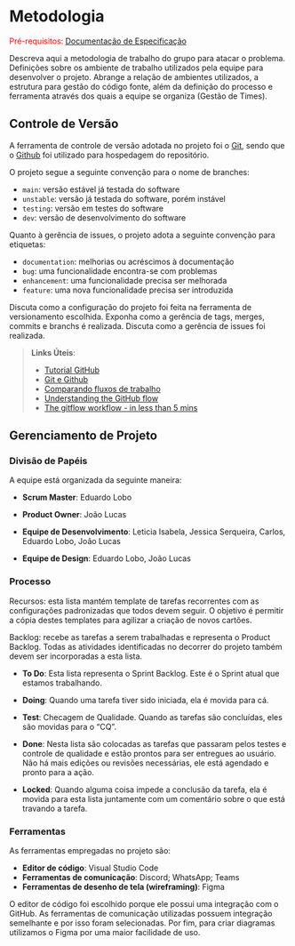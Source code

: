
# Metodologia

<span style="color:red">Pré-requisitos: <a href="2-Especificação do Projeto.md"> Documentação de Especificação</a></span>

Descreva aqui a metodologia de trabalho do grupo para atacar o problema. Definições sobre os ambiente de trabalho utilizados pela  equipe para desenvolver o projeto. Abrange a relação de ambientes utilizados, a estrutura para gestão do código fonte, além da definição do processo e ferramenta através dos quais a equipe se organiza (Gestão de Times).

## Controle de Versão

A ferramenta de controle de versão adotada no projeto foi o
[Git](https://git-scm.com/), sendo que o [Github](https://github.com)
foi utilizado para hospedagem do repositório.

O projeto segue a seguinte convenção para o nome de branches:

- `main`: versão estável já testada do software
- `unstable`: versão já testada do software, porém instável
- `testing`: versão em testes do software
- `dev`: versão de desenvolvimento do software

Quanto à gerência de issues, o projeto adota a seguinte convenção para
etiquetas:

- `documentation`: melhorias ou acréscimos à documentação
- `bug`: uma funcionalidade encontra-se com problemas
- `enhancement`: uma funcionalidade precisa ser melhorada
- `feature`: uma nova funcionalidade precisa ser introduzida

Discuta como a configuração do projeto foi feita na ferramenta de versionamento escolhida. Exponha como a gerência de tags, merges, commits e branchs é realizada. Discuta como a gerência de issues foi realizada.

> **Links Úteis**:
> - [Tutorial GitHub](https://guides.github.com/activities/hello-world/)
> - [Git e Github](https://www.youtube.com/playlist?list=PLHz_AreHm4dm7ZULPAmadvNhH6vk9oNZA)
>  - [Comparando fluxos de trabalho](https://www.atlassian.com/br/git/tutorials/comparing-workflows)
> - [Understanding the GitHub flow](https://guides.github.com/introduction/flow/)
> - [The gitflow workflow - in less than 5 mins](https://www.youtube.com/watch?v=1SXpE08hvGs)

## Gerenciamento de Projeto

### Divisão de Papéis

A equipe está organizada da seguinte maneira:

- **Scrum Master**: Eduardo Lobo

- **Product Owner**: João Lucas

- **Equipe de Desenvolvimento**: Leticia Isabela, Jessica Serqueira, Carlos, Eduardo Lobo, João Lucas

- **Equipe de Design**: Eduardo Lobo, João Lucas

### Processo
Recursos: esta lista mantém template de tarefas recorrentes com as configurações padronizadas que todos devem seguir. O objetivo é permitir a cópia destes templates para agilizar a criação de novos cartões.

Backlog: recebe as tarefas a serem trabalhadas e representa o Product Backlog. Todas as atividades identificadas no decorrer do projeto também devem ser incorporadas a esta lista.

- **To Do**: Esta lista representa o Sprint Backlog. Este é o Sprint atual que estamos trabalhando.

- **Doing**: Quando uma tarefa tiver sido iniciada, ela é movida para cá.

- **Test**: Checagem de Qualidade. Quando as tarefas são concluídas, eles são movidas para o “CQ”. 

- **Done**: Nesta lista são colocadas as tarefas que passaram pelos testes e controle de qualidade e estão prontos para ser entregues ao usuário. Não há mais edições ou revisões necessárias, ele está agendado e pronto para a ação.

- **Locked**: Quando alguma coisa impede a conclusão da tarefa, ela é movida para esta lista juntamente com um comentário sobre o que está travando a tarefa.

### Ferramentas
As ferramentas empregadas no projeto são:

- **Editor de código**: Visual Studio Code
- **Ferramentas de comunicação**: Discord; WhatsApp; Teams
- **Ferramentas de desenho de tela (wireframing)**: Figma

O editor de código foi escolhido porque ele possui uma integração com o GitHub. As ferramentas de comunicação utilizadas possuem integração semelhante e por isso foram selecionadas. Por fim, para criar diagramas utilizamos o Figma por uma maior facilidade de uso.

